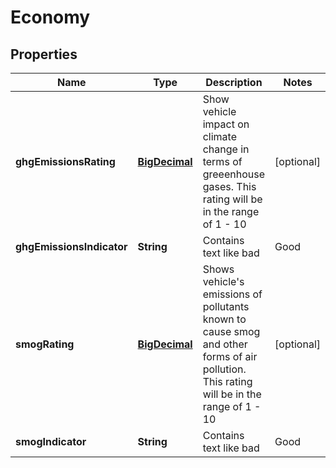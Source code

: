 
# Economy

## Properties
Name | Type | Description | Notes
------------ | ------------- | ------------- | -------------
**ghgEmissionsRating** | [**BigDecimal**](BigDecimal.md) | Show vehicle impact on climate change in terms of greeenhouse gases. This rating will be in the range of 1 - 10 |  [optional]
**ghgEmissionsIndicator** | **String** | Contains text like bad|Good|Very Good| Excellent |  [optional]
**smogRating** | [**BigDecimal**](BigDecimal.md) | Shows vehicle&#39;s emissions of pollutants known to cause smog and other forms of air pollution. This rating will be in the range of 1 - 10 |  [optional]
**smogIndicator** | **String** | Contains text like bad|Good|Very Good| Excellent |  [optional]




